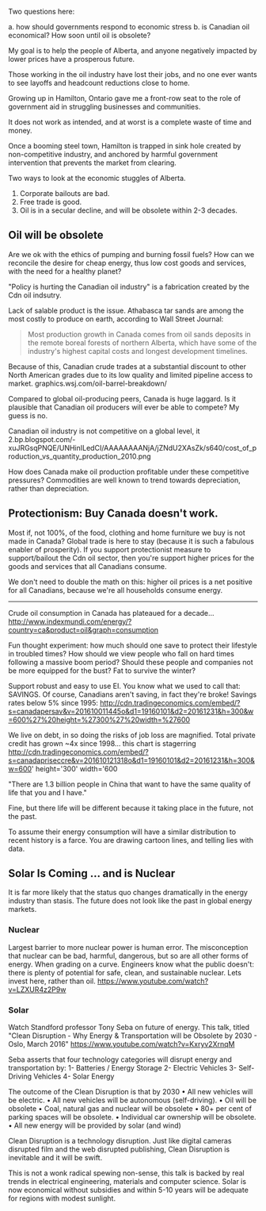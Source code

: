 Two questions here: 

a. how should governments respond to economic stress
b. is Canadian oil economical? How soon until oil is obsolete?  

My goal is to help the people of Alberta, and anyone negatively impacted by lower prices have a prosperous future.   

Those working in the oil industry have lost their jobs, and no one ever wants to see layoffs and headcount reductions close to home. 

Growing up in Hamilton, Ontario gave me a front-row seat to the role of government aid in struggling businesses and communities. 

It does not work as intended, and at worst is a complete waste of time and money. 

Once a booming steel town, Hamilton is trapped in sink hole created by non-competitive industry, and anchored by harmful government intervention that prevents the market from clearing.

Two ways to look at the economic stuggles of Alberta.  

1.  Corporate bailouts are bad. 
2.  Free trade is good.
3.  Oil is in a secular decline, and will be obsolete within 2-3 decades. 


## Oil will be obsolete 

Are we ok with the ethics of pumping and burning fossil fuels?  How can we reconcile the desire for cheap energy, thus low cost goods and services, with the need for a healthy planet? 

"Policy is hurting the Canadian oil industry" is a fabrication created by the Cdn oil indsutry. 

Lack of salable product is the issue.  Athabasca tar sands are among the most costly to produce on earth, according to Wall Street Journal:

> Most production growth in Canada comes from oil sands deposits in the remote boreal forests of northern Alberta, which have some of the industry's highest capital costs and longest development timelines.  

Because of this, Canadian crude trades at a substantial discount to other North American grades due to its low quality and limited pipeline access to market. graphics.wsj.com/oil-barrel-breakdown/   

Compared to global oil-producing peers, Canada is huge laggard.  Is it plausible that Canadian oil producers will ever be able to compete?  My guess is no. 

Canadian oil industry is not competitive on a global level, it  2.bp.blogspot.com/-xuJRGsqPNQE/UNHinILedCI/AAAAAAAANjA/jZNdU2XAsZk/s640/cost_of_production_vs_quantity_production_2010.png

How does Canada make oil production profitable under these competitive pressures?  Commodities are well known to trend towards depreciation, rather than depreciation. 

## Protectionism: Buy Canada doesn't work. 

Most if, not 100%, of the food, clothing and home furniture we buy is not made in Canada?  Global trade is here to stay (because it is such a fabulous enabler of prosperity).  If you support protectionist measure to support/bailout the Cdn oil sector, then you're support higher prices for the goods and services that all Canadians consume. 

We don't need to double the math on this: higher oil prices is a net positive for all Canadians, because we're all households consume energy. 

-------

Crude oil consumption in Canada has plateaued for a decade... http://www.indexmundi.com/energy/?country=ca&product=oil&graph=consumption

Fun thought experiment: how much should one save to protect their lifestyle in troubled times?  How should we view people who fall on hard times following a massive boom period?  Should these people and companies not be more equipped for the bust?  Fat to survive the winter?

Support robust and easy to use EI.  You know what we used to call that: SAVINGS.  Of course, Canadians aren't saving, in fact they're broke!  Savings rates below 5% since 1995: http://cdn.tradingeconomics.com/embed/?s=canadapersav&v=201610011445o&d1=19160101&d2=20161231&h=300&w=600%27%20height=%27300%27%20width=%27600

We live on debt, in so doing the risks of job loss are magnified.  Total private credit has grown ~4x since 1998...  this chart is stagerring http://cdn.tradingeconomics.com/embed/?s=canadapriseccre&v=201610121318o&d1=19160101&d2=20161231&h=300&w=600' height='300' width='600

"There are 1.3 billion people in China that want to have the same quality of life that you and I have."

Fine, but there life will be different because it taking place in the future, not the past.

To assume their energy consumption will have a similar distribution to recent history is a farce.  You are drawing cartoon lines, and telling lies with data.


## Solar Is Coming ... and is Nuclear

It is far more likely that the status quo changes dramatically in the energy industry than stasis.  The future does not look like the past in global energy markets.

### Nuclear

Largest barrier to more nuclear power is human error.  The misconception that nuclear can be bad, harmful, dangerous, but so are all other forms of energy.  When grading on a curve.  Engineers know what the public doesn't: there is plenty of potential for safe, clean, and sustainable nuclear. Lets invest here, rather than oil.  https://www.youtube.com/watch?v=LZXUR4z2P9w

### Solar 

Watch Standford professor Tony Seba on future of energy. This talk, titled "Clean Disruption - Why Energy & Transportation will be Obsolete by 2030 - Oslo, March 2016" https://www.youtube.com/watch?v=Kxryv2XrnqM

Seba asserts that four technology categories will disrupt energy and transportation by:
1- Batteries / Energy Storage
2- Electric Vehicles
3- Self-Driving Vehicles
4- Solar Energy

The outcome of the Clean Disruption is that by 2030 
• All new vehicles will be electric.
• All new vehicles will be autonomous (self-driving).
• Oil will be obsolete
• Coal, natural gas and nuclear will be obsolete
• 80+ per cent of parking spaces will be obsolete.
• Individual car ownership will be obsolete.
• All new energy will be provided by solar (and wind)

Clean Disruption is a technology disruption. Just like digital cameras disrupted film and the web disrupted publishing, Clean Disruption is inevitable and it will be swift. 

This is not a wonk radical spewing non-sense, this talk is backed by real trends in electrical engineering, materials and computer science.  Solar is now economical without subsidies and within 5-10 years will be adequate for regions with modest sunlight.



